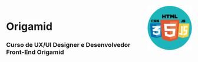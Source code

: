 <img src="front-end.png" align="right" width="120">

# Origamid

<h3>Curso de UX/UI Designer e Desenvolvedor Front-End Origamid</h3>
<br>
